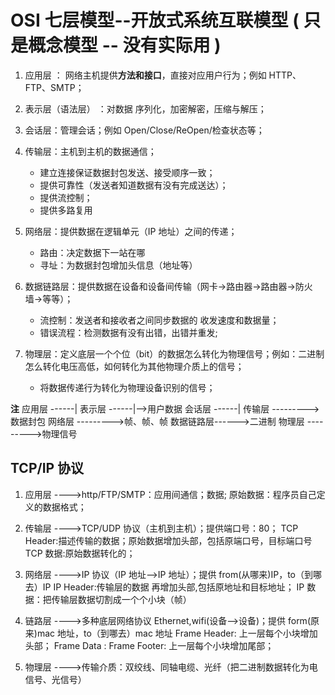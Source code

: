 # OSI 七层模型--开放式系统互联模型 ( 只是概念模型 -- 没有实际用 )

1. 应用层 ： 网络主机提供**方法和接口**，直接对应用户行为；例如 HTTP、FTP、SMTP；

2. 表示层（语法层） ：对数据 序列化，加密解密，压缩与解压；

3. 会话层：管理会话；例如 Open/Close/ReOpen/检查状态等；

4. 传输层：主机到主机的数据通信；

   - 建立连接保证数据封包发送、接受顺序一致；
   - 提供可靠性（发送者知道数据有没有完成送达）；
   - 提供流控制；
   - 提供多路复用

5. 网络层：提供数据在逻辑单元（IP 地址）之间的传递；

   - 路由：决定数据下一站在哪
   - 寻址：为数据封包增加头信息（地址等）

6. 数据链路层：提供数据在设备和设备间传输（网卡->路由器->路由器->防火墙->等等）；

   - 流控制：发送者和接收者之间同步数据的 收发速度和数据量；
   - 错误流程：检测数据有没有出错，出错并重发;

7. 物理层：定义底层一个个位（bit）的数据怎么转化为物理信号；例如：二进制怎么转化电压高低，如何转化为其他物理介质上的信号；
   - 将数据传递行为转化为物理设备识别的信号；

**注**
应用层 ------|
表示层 ------|-->用户数据
会话层 ------|
传输层 --------->数据封包
网络层 --------->帧、帧、帧
数据链路层------>二进制
物理层 --------->物理信号

## TCP/IP 协议

1. 应用层 ---->http/FTP/SMTP：应用间通信；数据;
   原始数据：程序员自己定义的数据格式；

2. 传输层 ---->TCP/UDP 协议（主机到主机）；提供端口号：80；
   TCP Header:描述传输的数据；原始数据增加头部，包括原端口号，目标端口号
   TCP 数据:原始数据转化的；

3. 网络层 ---->IP 协议（IP 地址-->IP 地址）；提供 from(从哪来)IP，to（到哪去）IP
   IP Header:传输层的数据 再增加头部,包括原地址和目标地址；
   IP 数据：把传输层数据切割成一个个小块（帧）

4. 链路层 ---->多种底层网络协议 Ethernet,wifi(设备-->设备)；提供 form(原来)mac 地址，to（到哪去）mac 地址
   Frame Header: 上一层每个小块增加头部；
   Frame Data :
   Frame Footer: 上一层每个小块增加尾部；

5. 物理层 ---->传输介质：双绞线、同轴电缆、光纤（把二进制数据转化为电信号、光信号）

